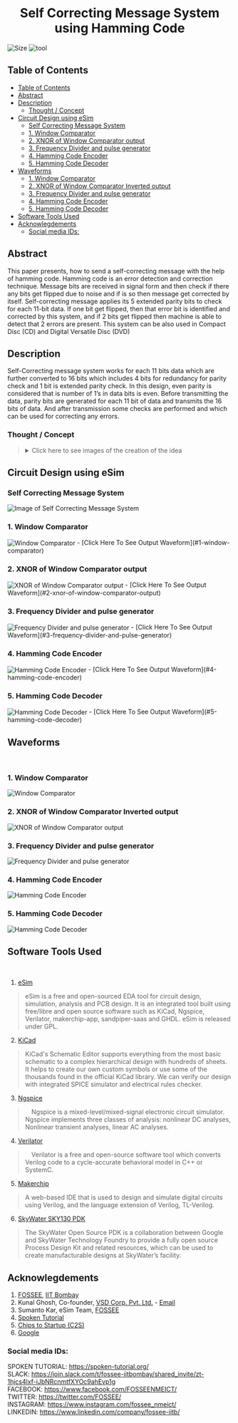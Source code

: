 <h1 align="center"> Self Correcting Message System<br>using Hamming Code </h1>

![Size](https://img.shields.io/github/repo-size/malivinayak/Self-Correcting-Message-System-using-Hamming-Code?color=blue)
![tool](https://img.shields.io/badge/Tools-eSim_&_sky130-28A745)

## Table of Contents
<!-- START doctoc generated TOC please keep comment here to allow auto update -->
<!-- DON'T EDIT THIS SECTION, INSTEAD RE-RUN doctoc TO UPDATE -->

- [Table of Contents](#table-of-contents)
- [Abstract](#abstract)
- [Description](#description)
  - [Thought / Concept](#thought--concept)
- [Circuit Design using eSim](#circuit-design-using-esim)
  - [Self Correcting Message System](#self-correcting-message-system)
  - [1. Window Comparator](#1-window-comparator)
  - [2. XNOR of Window Comparator output](#2-xnor-of-window-comparator-output)
  - [3. Frequency Divider and pulse generator](#3-frequency-divider-and-pulse-generator)
  - [4. Hamming Code Encoder](#4-hamming-code-encoder)
  - [5. Hamming Code Decoder](#5-hamming-code-decoder)
- [Waveforms](#waveforms)
  - [1. Window Comparator](#1-window-comparator-1)
  - [2. XNOR of Window Comparator Inverted output](#2-xnor-of-window-comparator-inverted-output)
  - [3. Frequency Divider and pulse generator](#3-frequency-divider-and-pulse-generator-1)
  - [4. Hamming Code Encoder](#4-hamming-code-encoder-1)
  - [5. Hamming Code Decoder](#5-hamming-code-decoder-1)
- [Software Tools Used](#software-tools-used)
- [Acknowlegdements](#acknowlegdements)
  - [Social media IDs:](#social-media-ids)

<!-- END doctoc generated TOC please keep comment here to allow auto update -->

## Abstract
This paper presents, how to send a self-correcting message with the help of hamming code. Hamming code is an error detection and correction technique. Message bits are received in signal form and then check if there any bits get flipped due to noise and if is so then message get corrected by itself. Self-correcting message applies its 5 extended parity bits to check for each 11-bit data. If one bit get flipped, then that error bit is identified and corrected by this system, and if 2 bits get flipped then machine is able to detect that 2 errors are present. This system can be also used in Compact Disc (CD) and Digital Versatile Disc (DVD)

## Description
Self-Correcting message system works for each 11 bits data which are further converted to 16 bits which includes 4 bits for redundancy for parity check and 1 bit is extended parity check. In this design, even parity is considered that is number of 1’s in data bits is even. Before transmitting the data, parity bits are generated for each 11 bit of data and transmits the 16 bits of data. And after transmission some checks are performed and which can be used for correcting any errors. 

### Thought / Concept

> <details>	
> <summary> Click here to see images of the creation of the idea </summary>
> 
> <br>
> 1. <b>Extended Hamming Code Technique for (15+1,11)</b> <br>
> For creation of the algorithm or logic behind the Extended Hamming Code with 11 data bits and 4 parity bit checks on 11 data bits along with 1 one complete parity <b>matrix</b> approach is used
> <br>
>  <br>
> <img src="https://user-images.githubusercontent.com/66154908/194774606-10669579-76a4-459b-8940-5d5f279436c2.png" alt="Extended Hamming Code Technique for (15+1,11)" width="250" align="center">
> 
> <br>
> 
> 2. <b>Circuit Design Approach</b>
> <img align="center" src="https://user-images.githubusercontent.com/66154908/194774616-92ce7ac7-13a1-4ab9-8547-a67554d87fd2.png" alt="ircuit Design Approach" >
> 
> </details>	

## Circuit Design using eSim

### Self Correcting Message System

<img align="center" src="./img/Circuit/Self%20Correcting%20Message%20System.jpg" alt="Image of Self Correcting Message System">

<br>

### 1. Window Comparator

<img align="center" src="./img/Circuit/window%20comparator.jpg" alt="Window Comparator">
- [Click Here To See Output Waveform](#1-window-comparator)
<br>

### 2. XNOR of Window Comparator output

<img align="center" src="./img/Circuit/xnor%20of%20WC%20INV%20output.jpg" alt="XNOR of Window Comparator output">
  - [Click Here To See Output Waveform](#2-xnor-of-window-comparator-output)

<br>

### 3. Frequency Divider and pulse generator

<img align="center" src="./img/Circuit/Freq%20Divider%20and%20pulse%20generator.jpg" alt="Frequency Divider and pulse generator">
  - [Click Here To See Output Waveform](#3-frequency-divider-and-pulse-generator)

<br>

### 4. Hamming Code Encoder

<img align="center" src="./img/Circuit/Hamming%20Code%20Encoder.jpg" alt="Hamming Code Encoder">
  - [Click Here To See Output Waveform](#4-hamming-code-encoder)

<br>

### 5. Hamming Code Decoder

<img align="center" src="./img/Circuit/Hamming%20Code%20Decoder.jpg" alt="Hamming Code Decoder">
  - [Click Here To See Output Waveform](#5-hamming-code-decoder)

<br>


## Waveforms

<br>

### 1. Window Comparator

<img align="center" src="./img/Waveform/window%20comparator.svg" alt="Window Comparator">

<br>

### 2. XNOR of Window Comparator Inverted output

<img align="center" src="./img/Waveform/XNOR%20and%20WC%20INV%20output.svg" alt="XNOR of Window Comparator output">

<br>

### 3. Frequency Divider and pulse generator

<img align="center" src="./img/Waveform/Freq%20Divider%208%20.svg" alt="Frequency Divider and pulse generator">

<br>

### 4. Hamming Code Encoder

<img align="center" src="./img/Waveform/Haming%20Encoder%20Output.svg" alt="Hamming Code Encoder">

<br>

### 5. Hamming Code Decoder

<img align="center" src="./img/Waveform/Haming%20Decoder%20output.svg" alt="Hamming Code Decoder">

<br>



## Software Tools Used

<br>

1. [eSim](https://esim.fossee.in/home) 

> eSim is a free and open-sourced EDA tool for circuit design, simulation, analysis and PCB design. It is an integrated tool built using free/libre and open source software such as KiCad, Ngspice, Verilator, makerchip-app, sandpiper-saas and GHDL. eSim is released under GPL.

2. [KiCad](https://www.kicad.org/)

> KiCad's Schematic Editor supports everything from the most basic schematic to a complex hierarchical design with hundreds of sheets. It helps to create our own custom symbols or use some of the thousands found in the official KiCad library. We can verify our design with integrated SPICE simulator and electrical rules checker.

3. [Ngspice](http://ngspice.sourceforge.net/)

>  Ngspice is a mixed-level/mixed-signal electronic circuit simulator. Ngspice implements three classes of analysis: nonlinear DC analyses, Nonlinear transient analyses, linear AC analyses.
   
4. [Verilator](https://www.veripool.org/verilator/)

>  Verilator is a free and open-source software tool which converts Verilog code to a cycle-accurate behavioral model in C++ or SystemC.
   
5. [Makerchip](https://www.makerchip.com/)
>  A web-based IDE that is used to design and simulate digital circuits using Verilog, and the language extension of Verilog, TL-Verilog.  

6. [SkyWater SKY130 PDK](https://skywater-pdk.rtfd.io/)

> The SkyWater Open Source PDK is a collaboration between Google and SkyWater Technology Foundry to provide a fully open source Process Design Kit and related resources, which can be used to create manufacturable designs at SkyWater’s facility.


## Acknowlegdements
1. [FOSSEE](https://fossee.in/), [IIT Bombay](http://iitb.ac.in/)
2. Kunal Ghosh, Co-founder, [VSD Corp. Pvt. Ltd.](https://www.vlsisystemdesign.com/) - [Email](kunalpghosh@gmail.com)
3. Sumanto Kar, eSim Team, [FOSSEE](https://fossee.in/)
4. [Spoken Tutorial](https://spoken-tutorial.org/)
5. [Chips to Startup (C2S)](https://www.c2s.gov.in/)
6. [Google](https://www.google.co.in/)

### Social media IDs:
SPOKEN TUTORIAL: https://spoken-tutorial.org/ \
SLACK: https://join.slack.com/t/fossee-iitbombay/shared_invite/zt-1hjcs4lxf-iJbNRcnmtfXYOc9ahEvp1g \
FACEBOOK: https://www.facebook.com/FOSSEENMEICT/ \
TWITTER: https://twitter.com/FOSSEE/ \
INSTAGRAM: https://www.instagram.com/fossee_nmeict/ \
LINKEDIN: https://www.linkedin.com/company/fossee-iitb/
